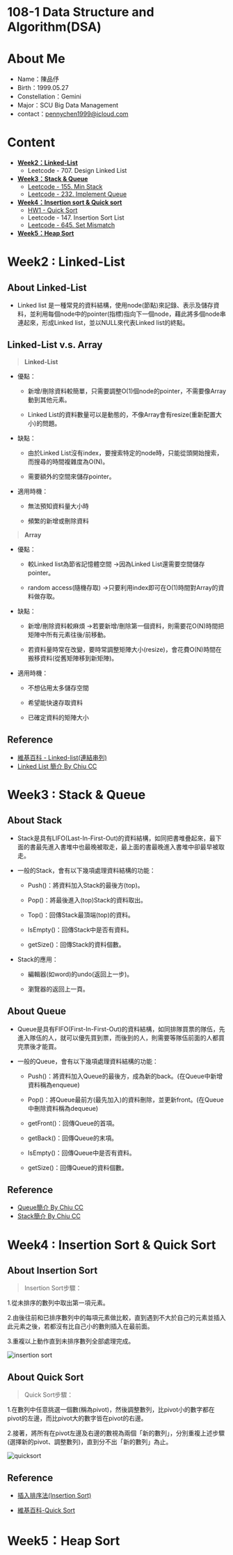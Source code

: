 # 108-1 Data Structure and Algorithm(DSA)
# About Me
* Name：陳品伃
* Birth：1999.05.27
* Constellation：Gemini
* Major：SCU Big Data Management
* contact：pennychen1999@icloud.com

# Content
* [**Week2：Linked-List**](#Week2--Linked-List)
  * Leetcode - 707. Design Linked List
* [**Week3：Stack & Queue**](#Week3--Stack--Queue)
  * [Leetcode - 155. Min Stack](https://github.com/yuu0223/code-learning/blob/master/Week3/155.%20MinStack.py)
  * [Leetcode - 232. Implement Queue](https://github.com/yuu0223/code-learning/blob/master/Week3/232.%09%20Implement%20Queue.py)
* [**Week4：Insertion sort & Quick sort**](#week4--insertion-sort--quick-sort)
  * [HW1 - Quick Sort](https://github.com/yuu0223/code-learning/tree/master/Week4/HW1%20-%20Quick%20Sort)
  * Leetcode - 147. Insertion Sort List
  * [Leetcode - 645. Set Mismatch](https://github.com/yuu0223/code-learning/blob/master/Week4/645.%20Set%20Mismatch.py)
* [**Week5：Heap Sort**](#Week5--Heap-Sort)

# Week2 : Linked-List
## **About Linked-List**

* Linked list 是一種常見的資料結構，使用node(節點)來記錄、表示及儲存資料，並利用每個node中的pointer(指標)指向下一個node，藉此將多個node串連起來，形成Linked list，並以NULL來代表Linked list的終點。

## **Linked-List v.s. Array**
> **Linked-List**
* 優點：

   * 新增/刪除資料較簡單，只需要調整O(1)個node的pointer，不需要像Array動到其他元素。
   
   * Linked List的資料數量可以是動態的，不像Array會有resize(重新配置大小)的問題。
   
* 缺點：

  * 由於Linked List沒有index，要搜索特定的node時，只能從頭開始搜索，而搜尋的時間複雜度為O(N)。
  
  * 需要額外的空間來儲存pointer。
  
* 適用時機：

  * 無法預知資料量大小時
  
  * 頻繁的新增或刪除資料
  
> **Array**

* 優點：

  * 較Linked list為節省記憶體空間 ->因為Linked List還需要空間儲存pointer。
  
  * random access(隨機存取) ->只要利用index即可在O(1)時間對Array的資料做存取。

* 缺點：

  * 新增/刪除資料較麻煩 ->若要新增/刪除第一個資料，則需要花O(N)時間把矩陣中所有元素往後/前移動。
  
  * 若資料量時常在改變，要時常調整矩陣大小(resize)，會花費O(N)時間在搬移資料(從舊矩陣移到新矩陣)。
  
* 適用時機：

  * 不想佔用太多儲存空間
  
  * 希望能快速存取資料
  
  * 已確定資料的矩陣大小

## **Reference**
* [維基百科 - Linked-list(連結串列)](https://zh.wikipedia.org/wiki/%E9%93%BE%E8%A1%A8)
* [Linked List 簡介 By Chiu CC](http://alrightchiu.github.io/SecondRound/linked-list-introjian-jie.html)

# Week3 : Stack & Queue
## **About Stack**
* Stack是具有LIFO(Last-In-First-Out)的資料結構，如同把書堆疊起來，最下面的書最先進入書堆中也最晚被取走，最上面的書最晚進入書堆中卻最早被取走。

* 一般的Stack，會有以下幾項處理資料結構的功能：

  * Push()：將資料加入Stack的最後方(top)。
  
  * Pop()：將最後進入(top)Stack的資料取出。
  
  * Top()：回傳Stack最頂端(top)的資料。
  
  * IsEmpty()：回傳Stack中是否有資料。
  
  * getSize()：回傳Stack的資料個數。
  
* Stack的應用：

  * 編輯器(如word)的undo(返回上一步)。
  
  * 瀏覽器的返回上一頁。
  
## **About Queue**
* Queue是具有FIFO(First-In-First-Out)的資料結構，如同排隊買票的隊伍，先進入隊伍的人，就可以優先買到票，而後到的人，則需要等隊伍前面的人都買完票後才能買。

* 一般的Queue，會有以下幾項處理資料結構的功能：

  * Push()：將資料加入Queue的最後方，成為新的back。(在Queue中新增資料稱為enqueue)
  
  * Pop()：將Queue最前方(最先加入)的資料刪除，並更新front。(在Queue中刪除資料稱為dequeue)
  
  * getFront()：回傳Queue的首項。
  
  * getBack()：回傳Queue的末項。
  
  * IsEmpty()：回傳Queue中是否有資料。
  
  * getSize()：回傳Queue的資料個數。
  
## **Reference**
* [Queue簡介 By Chiu CC](http://alrightchiu.github.io/SecondRound/queue-introjian-jie-bing-yi-linked-listshi-zuo.html#intro)
* [Stack簡介 By Chiu CC](http://alrightchiu.github.io/SecondRound/stack-introjian-jie.html)


# Week4 : Insertion Sort & Quick Sort
## **About Insertion Sort**
> Insertion Sort步驟：
  
  1.從未排序的數列中取出第一項元素。
  
  2.由後往前和已排序數列中的每項元素做比較，直到遇到不大於自己的元素並插入此元素之後，若都沒有比自己小的數則插入在最前面。
  
  3.重複以上動作直到未排序數列全部處理完成。
  
   ![insertion sort](https://github.com/yuu0223/code-learning/blob/master/image/insertion%20sort.png)

## **About Quick Sort**
> Quick Sort步驟：
  
  1.在數列中任意挑選一個數(稱為pivot)，然後調整數列，比pivot小的數字都在pivot的左邊，而比pivot大的數字皆在pivot的右邊。
  
  2.接著，將所有在pivot左邊及右邊的數視為兩個「新的數列」，分別重複上述步驟(選擇新的pivot、調整數列)，直到分不出「新的數列」為止。
  
   ![quicksort](https://github.com/yuu0223/code-learning/blob/master/image/quick%20sort.png)
   
## **Reference**
* [插入排序法(Insertion Sort)](https://emn178.pixnet.net/blog/post/93791164)

* [維基百科-Quick Sort](https://zh.wikipedia.org/wiki/%E5%BF%AB%E9%80%9F%E6%8E%92%E5%BA%8F)

# Week5：Heap Sort
   
